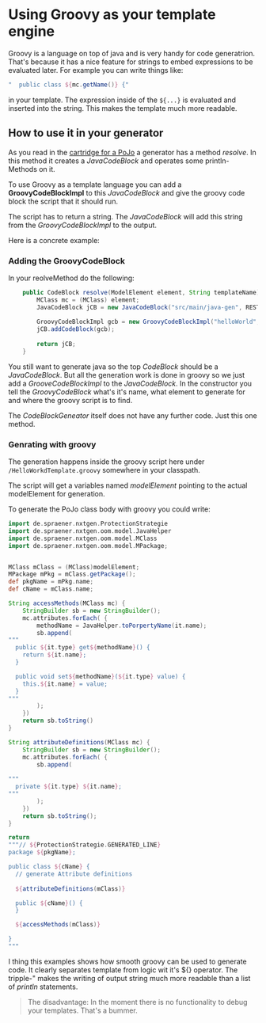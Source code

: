# Using Groovy as your template engine

Groovy is a language on top of java and is very handy for code generatrion.
That's because it has a nice feature for strings to embed expressions 
to be evaluated later. For example you can write things like:
```groovy
"  public class ${mc.getName()} {"
```

in your template. The expression inside of the `${...}` is evaluated and
inserted into the string. This makes the template much more readable.

## How to use it in your generator

As you read in the [cartridge for a PoJo](../Cartridges.md) a generator
has a method _resolve_. In this method it creates a _JavaCodeBlock_ 
and operates some println-Methods on it. 

To use Groovy as a template language you can add a __GroovyCodeBlockImpl__
to this _JavaCodeBlock_ and give the groovy code block the script that it
should run.

The script has to return a string. The _JavaCodeBlock_ will add
this string from the _GroovyCodeBlockImpl_ to the output.

Here is a concrete example:

### Adding the GroovyCodeBlock

In your reolveMethod do the following:

```java
    public CodeBlock resolve(ModelElement element, String templateName) {
        MClass mc = (MClass) element;
        JavaCodeBlock jCB = new JavaCodeBlock("src/main/java-gen", RESTJavaHelper.toPkgName(mc.getPackage()), mc.getName());
        
        GroovyCodeBlockImpl gcb = new GroovyCodeBlockImpl("helloWorld", element, "/HelloWorldTemplate.groovy");
        jCB.addCodeBlock(gcb);
        
        return jCB;
    }
```
You still want to generate java so the top _CodeBlock_ should be a _JavaCodeBlock_. But all
the generation work is done in groovy so we just add a _GrooveCodeBlockImpl_ to the
_JavaCodeBlock_. In the constructor you tell the _GroovyCodeBlock_ what's it's name,
what element to generate for and where the groovy script is to find.

The _CodeBlockGeneator_ itself does not have any further code. Just this one method.

### Genrating with groovy

The generation happens inside the groovy script here under `/HelloWorkdTemplate.groovy`
somewhere in your classpath. 

The script will get a variables named _modelElement_ pointing to the
actual modelElement for generation.

To generate the PoJo class body with groovy you could write:


```groovy
import de.spraener.nxtgen.ProtectionStrategie
import de.spraener.nxtgen.oom.model.JavaHelper
import de.spraener.nxtgen.oom.model.MClass
import de.spraener.nxtgen.oom.model.MPackage;


MClass mClass = (MClass)modelElement;
MPackage mPkg = mClass.getPackage();
def pkgName = mPkg.name;
def cName = mClass.name;

String accessMethods(MClass mc) {
    StringBuilder sb = new StringBuilder();
    mc.attributes.forEach( {
        methodName = JavaHelper.toPorpertyName(it.name);
        sb.append(
"""
  public ${it.type} get${methodName}() {
    return ${it.name};
  }

  public void set${methodName}(${it.type} value) {
    this.${it.name} = value;
  }
"""
        );
    })
    return sb.toString()
}

String attributeDefinitions(MClass mc) {
    StringBuilder sb = new StringBuilder();
    mc.attributes.forEach( {
        sb.append(
                
"""
  private ${it.type} ${it.name};
"""
        );
    })
    return sb.toString();
}

return
"""// ${ProtectionStrategie.GENERATED_LINE}
package ${pkgName};

public class ${cName} {
  // generate Attribute definitions
  
  ${attributeDefinitions(mClass)}

  public ${cName}() {
  }

  ${accessMethods(mClass)}

}
"""
```  

I thing this examples shows how smooth groovy can be used to generate
code. It clearly separates template from logic wit it's ${} operator.
The tripple-" makes the writing of output string much more readable
than a list of _println_ statements.

> The disadvantage: In the moment there is no functionality to debug
> your templates. That's a bummer.  
